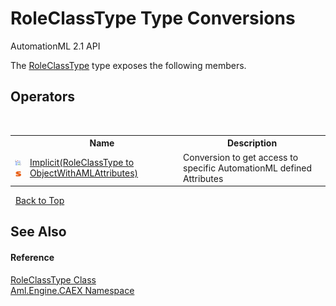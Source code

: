 # RoleClassType Type Conversions
AutomationML 2.1 API 

The <a href="T_Aml_Engine_CAEX_RoleClassType">RoleClassType</a> type exposes the following members.


## Operators
&nbsp;<table><tr><th></th><th>Name</th><th>Description</th></tr><tr><td>![Public operator](media/puboperator.gif "Public operator")![Static member](media/static.gif "Static member")</td><td><a href="M_Aml_Engine_CAEX_RoleClassType_op_Implicit">Implicit(RoleClassType to ObjectWithAMLAttributes)</a></td><td>
Conversion to get access to specific AutomationML defined Attributes</td></tr></table>&nbsp;
<a href="#roleclasstype-type-conversions">Back to Top</a>

## See Also


#### Reference
<a href="T_Aml_Engine_CAEX_RoleClassType">RoleClassType Class</a><br /><a href="N_Aml_Engine_CAEX">Aml.Engine.CAEX Namespace</a><br />